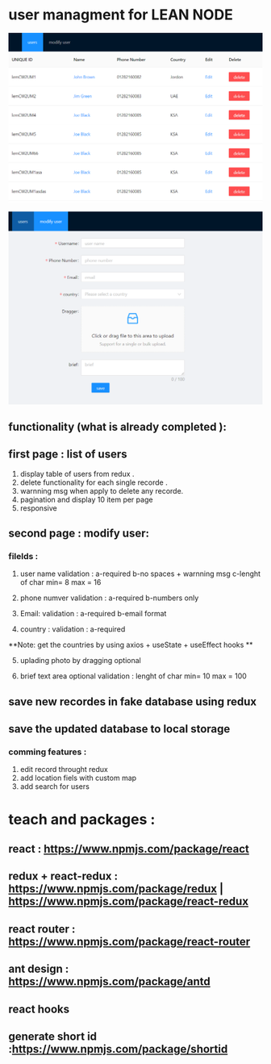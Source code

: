 # user managment for LEAN NODE

![Image of app](https://raw.githubusercontent.com/mina-adibe/user_management/master/src/listofusers.PNG)


![Image of app](https://raw.githubusercontent.com/mina-adibe/user_management/master/src/modify.PNG)




## functionality (what is already completed ):


## first page : list of users 

1. display table of users from redux .
2. delete functionality for each single recorde .
3. warnning msg when apply to delete any recorde.
4. pagination and display 10 item per page 
5. responsive 


## second page : modify user:
### filelds :
1. user name 
validation : 
a-required 
b-no spaces + warnning msg 
c-lenght of char min= 8 max = 16

2. phone numver 
validation : 
a-required 
b-numbers only 

3. Email:
validation : 
a-required 
b-email format 

4. country :
validation : 
a-required 

**Note: get the countries by using axios + useState + useEffect hooks **

5. uplading photo by dragging 
optional 

6. brief text area 
optional
validation : 
lenght of char min= 10 max = 100

## save new recordes in fake database using redux 
## save the updated database to local storage 


### comming features :
1. edit record throught redux 
2. add location fiels with custom map 
3. add search for users 


# teach and packages  :
## react : https://www.npmjs.com/package/react
## redux + react-redux  : https://www.npmjs.com/package/redux | https://www.npmjs.com/package/react-redux
## react router : https://www.npmjs.com/package/react-router
## ant design : https://www.npmjs.com/package/antd
## react hooks  
## generate short id  :https://www.npmjs.com/package/shortid





